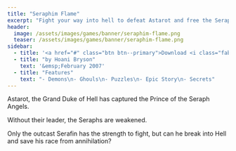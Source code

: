 ```yaml
---
title: "Seraphim Flame"
excerpt: "Fight your way into hell to defeat Astarot and free the Seraphs."
header:
  image: /assets/images/games/banner/seraphim-flame.png
  teaser: /assets/images/games/banner/seraphim-flame.png
sidebar:
  - title: '<a href="#" class="btn btn--primary">Download <i class="fab fa-fw fa-windows" aria-hidden="true"></i></a>'
  - title: "by Hoani Bryson"
    text: '&emsp;February 2007'
  - title: "Features"
    text: "- Demons\n- Ghouls\n- Puzzles\n- Epic Story\n- Secrets"
---
```


Astarot, the Grand Duke of Hell has captured the Prince of the Seraph Angels.

Without their leader, the Seraphs are weakened.

Only the outcast Serafin has the strength to fight, but can he break into Hell and save his race from annihilation?
